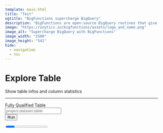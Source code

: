 ```yaml
---
template: main.html
title: "Test"
ogtitle: "BigFunctions supercharge BigQuery"
description: "BigFunctions are open-source BigQuery routines that give you SQL-superpowers. BigFunctions can show data-visualizations inside BigQuery console, compute advanced transforms such as sentiment score of a text, or send data to any of your favorite SAAS tool. BigFunctions is dbt's best friend."
image: "https://unytics.io/bigfunctions/assets/logo_and_name.png"
image_alt: "Supercharge BigQuery with BigFunctions"
image_width: "2500"
image_height: "541"
hide:
  - navigation
  - toc
---
```


# Explore Table

Show table infos and column statistics

---


<form id="function-form" action="javascript:void(0);">


<div class="bu-field bu-is-horizontal">
    <div class="bu-field-label bu-is-normal">
        <label class="bu-label">Fully Qualified Table</label>
    </div>
    <div class="bu-field-body">
    <div class="bu-field">
        <div class="bu-control">
            <input class="bu-input" type="text" name="fully_qualified_table" value="" placeholder="project.dataset.table">
        </div>
    </div>
    </div>
</div>

<div class="bu-field bu-is-horizontal">
  <div class="bu-field-label">
    <!-- Left empty for spacing -->
  </div>
  <div class="bu-field-body">
    <div class="bu-field">
      <div class="bu-control">
        <button onclick="executeQuery();" class="bu-button bu-is-primary bu-is-small">
          Run
        </button>
        <p>
            <progress id="bigfunction-progress" class="bu-progress bu-is-primary bu-is-hidden" max="100">60%</progress>
        </p>
      </div>
    </div>
  </div>
</div>


</form>



<script src="https://apis.google.com/js/api.js"></script>
<script src="https://accounts.google.com/gsi/client"></script>


<script>
    // https://developers.google.com/drive/api/quickstart/js
    // https://developers.google.com/identity/oauth2/web/guides/use-token-model
    // https://developers.google.com/identity/gsi/web/tools/configurator

    gapi.load('client');

    function authenticate() {
        const tokenClient = google.accounts.oauth2.initTokenClient({
            client_id: '749389685934-us0f5irn6vqkp2lq7vgjs6g8ek45f5ei.apps.googleusercontent.com',
            scope: 'https://www.googleapis.com/auth/bigquery',
            callback: (tokenResponse) => {
                if (tokenResponse && tokenResponse.access_token) {
                    gapi.client.load('bigquery', 'v2', executeQuery);
                }
            },
        });
        tokenClient.requestAccessToken();
    }

    function alert(errorMessage) {
        const alert = document.createElement('div');
        alert.innerHTML = `
            <div class="bu-modal bu-is-active">
                <div class="bu-modal-background"></div>
                <div class="bu-modal-card">
                    <header class="bu-modal-card-head bu-has-background-danger">
                        <p class="bu-modal-card-title bu-is-normal bu-has-text-white bu-is-size-5">ERROR!</p>
                        <button class="bu-delete" aria-label="close"></button>
                    </header>
                    <section class="bu-modal-card-body">
                        <p class="bu-is-size-7">${errorMessage}</p>
                    </section>
                </div>
            </div>
        `;
        document.body.appendChild(alert);
        const modals = document.getElementsByClassName("bu-modal");
        document.querySelectorAll('.bu-modal-background, .bu-modal-close, .bu-modal-card-head .bu-delete, .bu-modal-card-foot .bu-button').forEach((elem) => {
            elem.addEventListener('click', () => {
                for (const modal of modals) {
                    modal.classList.remove('bu-is-active');
                }
            });
        });
    }

    function toggleProgressBar() {
        document.getElementById('bigfunction-progress').classList.toggle('bu-is-hidden');
    }

    let DATASETS;

    function getDatasets() {
        let request = gapi.client.bigquery.datasets.list({
            'projectId': project,
            'maxResults': 10000,
        });
        request.execute(response => {
            console.log(response);
            if (response.error) {
                return alert(response.error.message);
            }
            DATASETS = response.datasets;
            executeQuery();
        });
    }

    function executeQuery() {

        const form = document.getElementById("function-form");
        const formData = new FormData(form);
        const fully_qualified_table = formData.get('fully_qualified_table');
        const fully_qualified_table_parts = fully_qualified_table.split(".");
        if (fully_qualified_table_parts.length !== 3) {
            return alert('Fully Qualified Table param has wrong pattern.<br>➜ It should be like `project.dataset.table`');
        }
        project = fully_qualified_table_parts[0];
        dataset = fully_qualified_table_parts[1];

        if (gapi.client.getToken() === null) {
            return authenticate();
        }

        if (!DATASETS) {
            return getDatasets();
        }

        let datasetLocation;
        for (const _dataset of DATASETS) {
            if (_dataset.datasetReference.datasetId === dataset) {
                datasetLocation = _dataset.location;
            }
        }
        if (!datasetLocation) {
            return alert(`Could not find dataset ${dataset} in project ${project}`);
        }
        console.log('datasetLocation:', datasetLocation);
        const bigfunction_dataset = datasetLocation.replaceAll('-', '_').toLowerCase();
        console.log('bigfunction_dataset:', bigfunction_dataset);

        const query = `
        call bigfunctions.${bigfunction_dataset}.explore_table('${fully_qualified_table.replaceAll("'", "")}');
        select * from bigfunction_result
        `
        console.log('query:', query);


        let request = gapi.client.bigquery.jobs.query({
            'query': query,
            'timeoutMs': 600000,
            'projectId': project,
            'useLegacySql': false
        });
        toggleProgressBar();
        request.execute(response => {
            console.log(response);
            toggleProgressBar();
            if (response.error) {
                return alert(response.error.message);
            }
        });

        // gapi.client.bigquery.datasets.list({
        //     'projectId': "compte-nickel-dataprod"
        // }).execute(response => {
        //     console.log(response)
        // });
    }


</script>